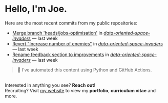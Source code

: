 # Hello, I'm Joe.
Here are the most recent commits from my public repositories:<br>
<!--activity_section_start-->
- [Merge branch 'heads/jobs-optimisation'](https://github.com/joebinns/data-oriented-space-invaders/commit/0fff08537181e95476b3fd11441f2708004859b9) in [*data-oriented-space-invaders*](https://github.com/joebinns/data-oriented-space-invaders) — last week
- [Revert "Increase number of enemies"](https://github.com/joebinns/data-oriented-space-invaders/commit/b20cf13335cb68944e988a95e7c0d08c636da87a) in [*data-oriented-space-invaders*](https://github.com/joebinns/data-oriented-space-invaders) — last week
- [Rename feedback section to improvements](https://github.com/joebinns/data-oriented-space-invaders/commit/b380e31e2472c68ba9d2bbdc5cc0a85973a14f50) in [*data-oriented-space-invaders*](https://github.com/joebinns/data-oriented-space-invaders) — last week
<!--activity_section_end-->
> 🚀 I've automated this content using Python  and GitHub Actions.

<br>Interested in anything you see? **Reach out**!<br>
Recruiting? Visit [my website](https://joebinns.com/) to view my **portfolio**, **curriculum vitae** and more.
